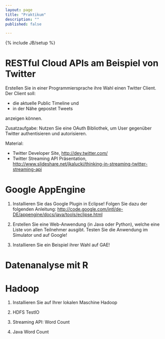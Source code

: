 ```yaml
---
layout: page
title: "Praktikum"
description: ""
published: false

---
```

{% include JB/setup %}


# RESTful Cloud APIs am Beispiel von Twitter

Erstellen Sie in einer Programmiersprache ihre Wahl einen Twitter Client. Der Client soll:
* die aktuelle Public Timeline und 
* in der Nähe gepostet Tweets 

anzeigen können.

Zusatzaufgabe:
Nutzen Sie eine OAuth Bibliothek, um User gegenüber Twitter authentisieren und autorisieren.

Material:
* Twitter Developer Site, <http://dev.twitter.com/>
* Twitter Streaming API Präsentation, <http://www.slideshare.net/jkalucki/thinking-in-streaming-twitter-streaming-api>

# Google AppEngine

1. Installieren Sie das Google Plugin in Eclipse! Folgen Sie dazu der folgenden Anleitung: http://code.google.com/intl/de-DE/appengine/docs/java/tools/eclipse.html

2. Erstellen Sie eine Web-Anwendung (in Java oder Python), welche eine Liste von allen Teilnehmer ausgibt. Testen Sie die Anwendung im Simulator und auf Google!

3. Installieren Sie ein Beispiel ihrer Wahl auf GAE!

# Datenanalyse mit R


# Hadoop

1. Installieren Sie auf Ihrer lokalen Maschine Hadoop

2. HDFS TestIO

3. Streaming API: Word Count

4. Java Word Count